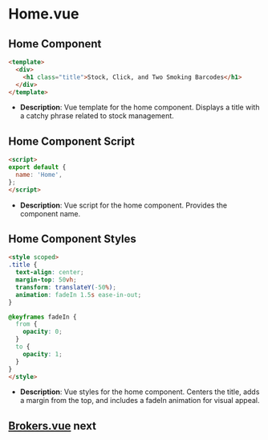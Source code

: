 
# Home.vue

## Home Component

```html
<template>
  <div>
    <h1 class="title">Stock, Click, and Two Smoking Barcodes</h1>
  </div>
</template>
```

- **Description**: Vue template for the home component. Displays a title with a catchy phrase related to stock management.

## Home Component Script

```html
<script>
export default {
  name: 'Home',
};
</script>
```

- **Description**: Vue script for the home component. Provides the component name.

## Home Component Styles

```html
<style scoped>
.title {
  text-align: center;
  margin-top: 50vh;
  transform: translateY(-50%);
  animation: fadeIn 1.5s ease-in-out;
}

@keyframes fadeIn {
  from {
    opacity: 0;
  }
  to {
    opacity: 1;
  }
}
</style>
```

- **Description**: Vue styles for the home component. Centers the title, adds a margin from the top, and includes a fadeIn animation for visual appeal.

## [Brokers.vue](brokers.md) next